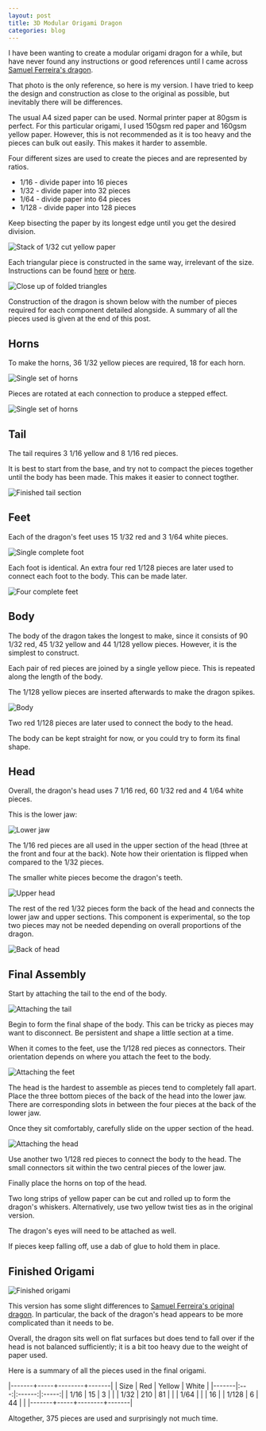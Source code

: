 ```yaml
---
layout: post
title: 3D Modular Origami Dragon
categories: blog
---
```


I have been wanting to create a modular origami dragon for a while, but have never found
any instructions or good references until I came across [Samuel Ferreira's dragon](https://www.flickr.com/photos/75290001@N05/8707322038).

That photo is the only reference, so here is my version. I have tried to keep the design
and construction as close to the original as possible, but inevitably there will be differences.

The usual A4 sized paper can be used. Normal printer paper at 80gsm is perfect. 
For this particular origami, I used 150gsm red paper and 160gsm yellow paper.
However, this is not recommended as it is too heavy and the pieces can bulk out
easily. This makes it harder to assemble.

Four different sizes are used to create the pieces and are represented by ratios.

* 1/16 - divide paper into 16 pieces
* 1/32 - divide paper into 32 pieces
* 1/64 - divide paper into 64 pieces
* 1/128 - divide paper into 128 pieces

Keep bisecting the paper by its longest edge until you get the desired division.

![Stack of 1/32 cut yellow paper](/img/origami/modular_dragon/paper_stack_yellow.JPG)

Each triangular piece is constructed in the same way, irrelevant of the size.
Instructions can be found [here](http://th01.deviantart.net/fs70/PRE/f/2012/090/a/9/tutorial_for_origami_triangle_by_wangqr-d4uktgc.jpg)
or [here](http://www.wikihow.com/Make-3D-Origami-Pieces).

![Close up of folded triangles](/img/origami/modular_dragon/folded_triangle_yellow.JPG)

Construction of the dragon is shown below with the number of pieces required for each
component detailed alongside. A summary of all the pieces used is given at the end 
of this post.

## Horns

To make the horns, 36 1/32 yellow pieces are required, 18 for each horn.

![Single set of horns](/img/origami/modular_dragon/horns_detail.JPG)

Pieces are rotated at each connection to produce a stepped effect.

![Single set of horns](/img/origami/modular_dragon/horns.JPG)

## Tail

The tail requires 3 1/16 yellow and 8 1/16 red pieces.

It is best to start from the base, and try not to compact the pieces
together until the body has been made. This makes it easier to connect togther.

![Finished tail section](/img/origami/modular_dragon/tail.JPG)

## Feet

Each of the dragon's feet uses 15 1/32 red and 3 1/64 white pieces.

![Single complete foot](/img/origami/modular_dragon/feet_single.JPG)

Each foot is identical. An extra four red 1/128 pieces are later used to connect
each foot to the body. This can be made later.

![Four complete feet](/img/origami/modular_dragon/feet_collection.JPG)

## Body

The body of the dragon takes the longest to make, since it consists of 90 1/32 red,
45 1/32 yellow and 44 1/128 yellow pieces. However, it is the simplest to construct.

Each pair of red pieces are joined by a single yellow piece. This is repeated along
the length of the body.

The 1/128 yellow pieces are inserted afterwards to make the dragon spikes.

![Body](/img/origami/modular_dragon/body_detail_with_spikes.JPG)

Two red 1/128 pieces are later used to connect the body to the head.

The body can be kept straight for now, or you could try to form its final shape.

## Head

Overall, the dragon's head uses 7 1/16 red, 60 1/32 red and 4 1/64 white pieces.

This is the lower jaw:

![Lower jaw](/img/origami/modular_dragon/head_lower_jaw.JPG)

The 1/16 red pieces are all used in the upper section of the head (three at the front
and four at the back). Note how their orientation is flipped when compared to the
1/32 pieces.

The smaller white pieces become the dragon's teeth.

![Upper head](/img/origami/modular_dragon/head_top.JPG)

The rest of the red 1/32 pieces form the back of the head and connects 
the lower jaw and upper sections. This component is experimental, so the top
two pieces may not be needed depending on overall proportions of the dragon.

![Back of head](/img/origami/modular_dragon/head_back.JPG)

## Final Assembly

Start by attaching the tail to the end of the body.

![Attaching the tail](/img/origami/modular_dragon/tail_attached.JPG)

Begin to form the final shape of the body. This can be tricky as pieces
may want to disconnect. Be persistent and shape a little section at a time.

When it comes to the feet, use the 1/128 red pieces as connectors. Their
orientation depends on where you attach the feet to the body.

![Attaching the feet](/img/origami/modular_dragon/feet_attached_back.JPG)

The head is the hardest to assemble as pieces tend to completely fall apart.
Place the three bottom pieces of the back of the head into the lower jaw.
There are corresponding slots in between the four pieces at the back of the
lower jaw.

Once they sit comfortably, carefully slide on the upper section of the head.

![Attaching the head](/img/origami/modular_dragon/head_attached_front.JPG)

Use another two 1/128 red pieces to connect the body to the head. The small
connectors sit within the two central pieces of the lower jaw.

Finally place the horns on top of the head.

Two long strips of yellow paper can be cut and rolled up to form the dragon's 
whiskers. Alternatively, use two yellow twist ties as in the original version.

The dragon's eyes will need to be attached as well.

If pieces keep falling off, use a dab of glue to hold them in place.

## Finished Origami 

![Finished origami](/img/origami/modular_dragon/full_dragon.JPG)

This version has some slight differences to 
[Samuel Ferreira's original dragon](https://www.flickr.com/photos/75290001@N05/8707322038).
In particular, the back of the dragon's head appears to be more complicated
than it needs to be.

Overall, the dragon sits well on flat surfaces but does tend to fall over
if the head is not balanced sufficiently; it is a bit too heavy due to the 
weight of paper used.

Here is a summary of all the pieces used in the final origami.

|-------+-----+--------+-------|
| Size  | Red | Yellow | White |
|-------|:---:|:------:|:-----:|
| 1/16  | 15  | 3      |       |
| 1/32  | 210 | 81     |       | 
| 1/64  |     |        | 16    | 
| 1/128 | 6   | 44     |       | 
|-------+-----+--------+-------|

Altogether, 375 pieces are used and surprisingly not much time.
